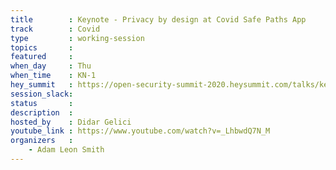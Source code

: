 ```yaml
---
title        : Keynote - Privacy by design at Covid Safe Paths App
track        : Covid
type         : working-session
topics       :
featured     :
when_day     : Thu
when_time    : KN-1
hey_summit   : https://open-security-summit-2020.heysummit.com/talks/keynote-privacy-by-design-at-covid-safe-paths-app-1030am-bst/
session_slack:
status       : 
description  :
hosted_by    : Didar Gelici
youtube_link : https://www.youtube.com/watch?v=_LhbwdQ7N_M
organizers   :
    - Adam Leon Smith
---
```




